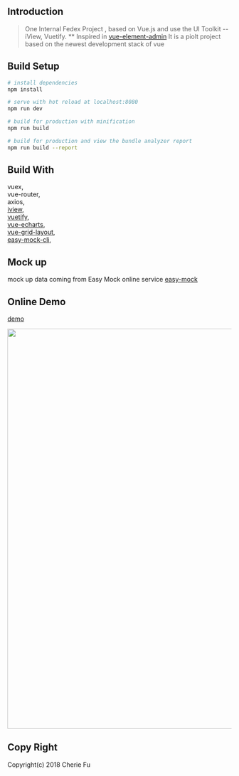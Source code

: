 ## Introduction

> One Internal Fedex Project , based on Vue.js and use the UI Toolkit -- iView, Vuetify.   ** Inspired in [vue-element-admin](https://github.com/PanJiaChen/vue-element-admin)
It is a piolt project based on the newest development stack of vue
## Build Setup

``` bash
# install dependencies
npm install

# serve with hot reload at localhost:8080
npm run dev

# build for production with minification
npm run build

# build for production and view the bundle analyzer report
npm run build --report
```
## Build With
vuex,<br> vue-router,<br> axios,<br>
[iview](https://github.com/iview/iview),<br>
[vuetify](https://github.com/vuetifyjs/vuetify),<br>
[vue-echarts](https://github.com/ecomfe/vue-echarts),<br>
[vue-grid-layout](https://github.com/jbaysolutions/vue-grid-layout),<br>
[easy-mock-cli](https://github.com/easy-mock/easy-mock-cli),<br>

## Mock up
mock up data coming from Easy Mock online service
[easy-mock](https:easy-mock.com)

## Online Demo
[demo](https://cherie-xf.github.io/vue-ui-demo)

<p align="center">
<img width="900" src="https://cherie-xf.github.io/vue-ui-demo/static/images/demo.jpg">
</p>

## Copy Right
Copyright(c) 2018 Cherie Fu